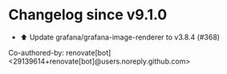 # Changelog since v9.1.0
- ⬆️ Update grafana/grafana-image-renderer to v3.8.4 (#368)

Co-authored-by: renovate[bot] <29139614+renovate[bot]@users.noreply.github.com> 
